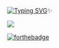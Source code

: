 
[![Typing SVG](https://readme-typing-svg.demolab.com?font=Fira+Code&size=21&pause=500&color=F7365EE6&width=435&lines=Hello+Gorgeous+%E2%99%A5)](https://git.io/typing-svg)✨ 

![](https://komarev.com/ghpvc/?username=ASMAAGT)      

[![forthebadge](https://forthebadge.com/images/badges/built-with-love.svg)](https://forthebadge.com)      


<!--
**ASMAAGT/ASMAAGT** is a ✨ _special_ ✨ repository because its `README.md` (this file) appears on your GitHub profile.

Here are some ideas to get you started:

- 🔭 I’m currently working on ...
- 🌱 I’m currently learning ...
- 👯 I’m looking to collaborate on ...
- 🤔 I’m looking for help with ...
- 💬 Ask me about ...
- 📫 How to reach me: ...
- 😄 Pronouns: ...
- ⚡ Fun fact: ...
-->
